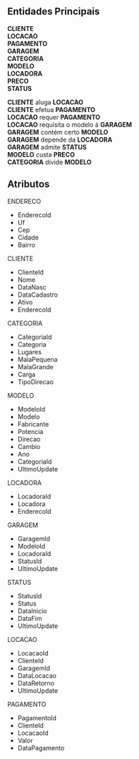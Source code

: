 ﻿## Entidades Principais

**CLIENTE**\
**LOCACAO**\
**PAGAMENTO**\
**GARAGEM**\
**CATEGORIA**\
**MODELO**\
**LOCADORA**\
**PRECO**\
**STATUS**

**CLIENTE** aluga **LOCACAO**\
**CLIENTE** efetua **PAGAMENTO**\
**LOCACAO** requer **PAGAMENTO**\
**LOCACAO** requisita o modelo à **GARAGEM**\
**GARAGEM** contém certo **MODELO**\
**GARAGEM** depende da **LOCADORA**\
**GARAGEM** admite **STATUS**\
**MODELO** custa **PRECO**\
**CATEGORIA** divide **MODELO**

## Atributos

ENDERECO
- EnderecoId
- Uf
- Cep
- Cidade
- Bairro

CLIENTE
- ClienteId		<!-- cpf -->
- Nome
- DataNasc
- DataCadastro	<!-- timestamp -->
- Ativo			<!-- boolean -->
- EnderecoId

CATEGORIA	
- CategoriaId
- Categoria 
- Lugares
- MalaPequena 
- MalaGrande 
- Carga 
- TipoDirecao
<!-- FaixaPreco  -->

MODELO
- ModeloId
- Modelo
- Fabricante
- Potencia
- Direcao
- Cambio
- Ano
- CategoriaId
- UltimoUpdate	<!-- timestamp -->
<!-- - Motor -->
<!-- - CargaMax -->
<!-- - Peso -->
<!-- - Cor -->

LOCADORA
- LocadoraId
- Locadora
- EnderecoId

GARAGEM
- GaragemId
- ModeloId
- LocadoraId
- StatusId
- UltimoUpdate	<!-- timestamp -->

STATUS
- StatusId
- Status		<!-- enum('Disponível', 'Alugado', 'Reservado', 'Manutenção') -->
- DataInicio
- DataFim
- UltimoUpdate

LOCACAO
- LocacaoId
- ClienteId
- GaragemId
- DataLocacao
- DataRetorno
- UltimoUpdate	<!-- timestamp -->

PAGAMENTO
- PagamentoId
- ClienteId
- LocacaoId
- Valor
- DataPagamento	<!-- datetime -->


<!-- |	MODELO      |	CATEGORIA 	|	PRECO		|	STATUS		| CLIENTE		|
|---------------|---------------|---------------|---------------|---------------|
| ModeloId		| CategoriaId	| PrecoId		| StatusId		| ClienteId		|
| Fabricante	| Categoria		| PrecoAluguel	| Status		| Nome			|
| Direcao		| Lugares		| PrecoModelo	| DataInicio	| DataNasc		|
| Cambio		| MalaPequena	|				| DataFim		| DataCadastro	|
| Ano			| MalaGrande	|
| CategoriaId	| Carga			|	
| StatusId      | TipoDirecao	|
| Modelo		| -->